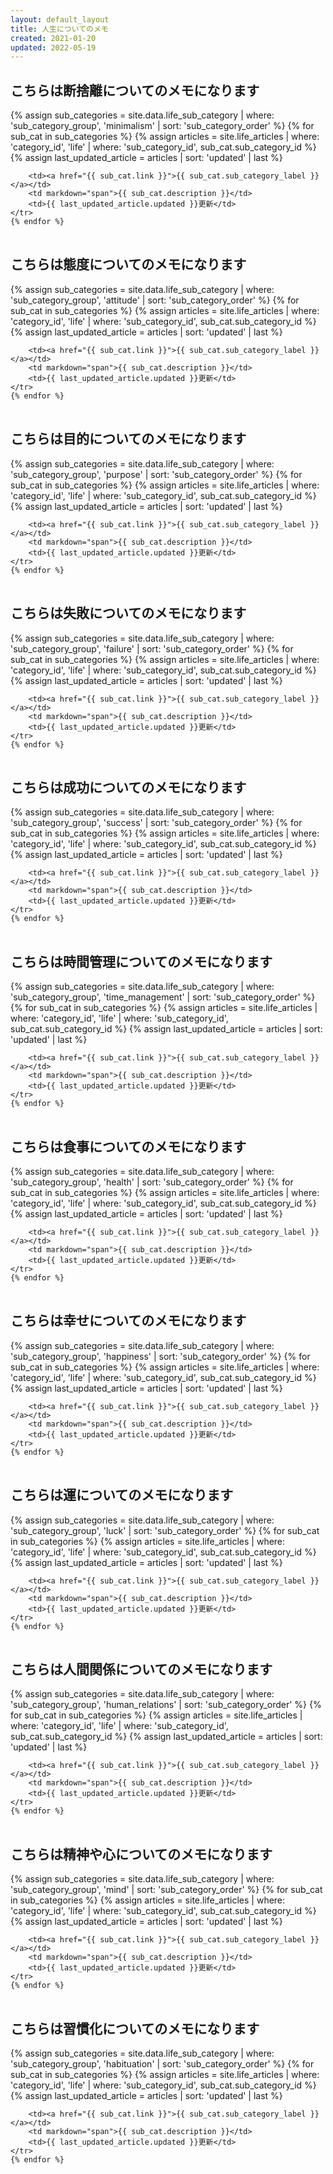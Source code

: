 ```yaml
---
layout: default_layout
title: 人生についてのメモ
created: 2021-01-20
updated: 2022-05-19
---
```

## こちらは断捨離についてのメモになります
<table>
    {% assign sub_categories = site.data.life_sub_category | where: 'sub_category_group', 'minimalism'
                                                           | sort: 'sub_category_order' %}
    {% for sub_cat in sub_categories %}
    <tr>
        {% assign articles = site.life_articles  | where: 'category_id', 'life'
                                                 | where: 'sub_category_id', sub_cat.sub_category_id %}
        {% assign last_updated_article = articles | sort: 'updated' | last %}

        <td><a href="{{ sub_cat.link }}">{{ sub_cat.sub_category_label }}</a></td>
        <td markdown="span">{{ sub_cat.description }}</td>
        <td>{{ last_updated_article.updated }}更新</td>
    </tr>
    {% endfor %}
</table>

## こちらは態度についてのメモになります
<table>
    {% assign sub_categories = site.data.life_sub_category | where: 'sub_category_group', 'attitude'
                                                           | sort: 'sub_category_order' %}
    {% for sub_cat in sub_categories %}
    <tr>
        {% assign articles = site.life_articles  | where: 'category_id', 'life'
                                                 | where: 'sub_category_id', sub_cat.sub_category_id %}
        {% assign last_updated_article = articles | sort: 'updated' | last %}

        <td><a href="{{ sub_cat.link }}">{{ sub_cat.sub_category_label }}</a></td>
        <td markdown="span">{{ sub_cat.description }}</td>
        <td>{{ last_updated_article.updated }}更新</td>
    </tr>
    {% endfor %}
</table>

## こちらは目的についてのメモになります
<table>
    {% assign sub_categories = site.data.life_sub_category | where: 'sub_category_group', 'purpose'
                                                           | sort: 'sub_category_order' %}
    {% for sub_cat in sub_categories %}
    <tr>
        {% assign articles = site.life_articles  | where: 'category_id', 'life'
                                                 | where: 'sub_category_id', sub_cat.sub_category_id %}
        {% assign last_updated_article = articles | sort: 'updated' | last %}

        <td><a href="{{ sub_cat.link }}">{{ sub_cat.sub_category_label }}</a></td>
        <td markdown="span">{{ sub_cat.description }}</td>
        <td>{{ last_updated_article.updated }}更新</td>
    </tr>
    {% endfor %}
</table>

## こちらは失敗についてのメモになります
<table>
    {% assign sub_categories = site.data.life_sub_category | where: 'sub_category_group', 'failure'
                                                           | sort: 'sub_category_order' %}
    {% for sub_cat in sub_categories %}
    <tr>
        {% assign articles = site.life_articles  | where: 'category_id', 'life'
                                                 | where: 'sub_category_id', sub_cat.sub_category_id %}
        {% assign last_updated_article = articles | sort: 'updated' | last %}

        <td><a href="{{ sub_cat.link }}">{{ sub_cat.sub_category_label }}</a></td>
        <td markdown="span">{{ sub_cat.description }}</td>
        <td>{{ last_updated_article.updated }}更新</td>
    </tr>
    {% endfor %}
</table>

## こちらは成功についてのメモになります
<table>
    {% assign sub_categories = site.data.life_sub_category | where: 'sub_category_group', 'success'
                                                           | sort: 'sub_category_order' %}
    {% for sub_cat in sub_categories %}
    <tr>
        {% assign articles = site.life_articles | where: 'category_id', 'life'
                                                | where: 'sub_category_id', sub_cat.sub_category_id %}
        {% assign last_updated_article = articles | sort: 'updated' | last %}

        <td><a href="{{ sub_cat.link }}">{{ sub_cat.sub_category_label }}</a></td>
        <td markdown="span">{{ sub_cat.description }}</td>
        <td>{{ last_updated_article.updated }}更新</td>
    </tr>
    {% endfor %}
</table>

## こちらは時間管理についてのメモになります
<table>
    {% assign sub_categories = site.data.life_sub_category | where: 'sub_category_group', 'time_management'
                                                           | sort: 'sub_category_order' %}
    {% for sub_cat in sub_categories %}
    <tr>
        {% assign articles = site.life_articles  | where: 'category_id', 'life'
                                                 | where: 'sub_category_id', sub_cat.sub_category_id %}
        {% assign last_updated_article = articles | sort: 'updated' | last %}

        <td><a href="{{ sub_cat.link }}">{{ sub_cat.sub_category_label }}</a></td>
        <td markdown="span">{{ sub_cat.description }}</td>
        <td>{{ last_updated_article.updated }}更新</td>
    </tr>
    {% endfor %}
</table>

## こちらは食事についてのメモになります
<table>
    {% assign sub_categories = site.data.life_sub_category | where: 'sub_category_group', 'health'
                                                           | sort: 'sub_category_order' %}
    {% for sub_cat in sub_categories %}
    <tr>
        {% assign articles = site.life_articles  | where: 'category_id', 'life'
                                                 | where: 'sub_category_id', sub_cat.sub_category_id %}
        {% assign last_updated_article = articles | sort: 'updated' | last %}

        <td><a href="{{ sub_cat.link }}">{{ sub_cat.sub_category_label }}</a></td>
        <td markdown="span">{{ sub_cat.description }}</td>
        <td>{{ last_updated_article.updated }}更新</td>
    </tr>
    {% endfor %}
</table>

## こちらは幸せについてのメモになります
<table>
    {% assign sub_categories = site.data.life_sub_category | where: 'sub_category_group', 'happiness'
                                                           | sort: 'sub_category_order' %}
    {% for sub_cat in sub_categories %}
    <tr>
        {% assign articles = site.life_articles  | where: 'category_id', 'life'
                                                 | where: 'sub_category_id', sub_cat.sub_category_id %}
        {% assign last_updated_article = articles | sort: 'updated' | last %}

        <td><a href="{{ sub_cat.link }}">{{ sub_cat.sub_category_label }}</a></td>
        <td markdown="span">{{ sub_cat.description }}</td>
        <td>{{ last_updated_article.updated }}更新</td>
    </tr>
    {% endfor %}
</table>

## こちらは運についてのメモになります
<table>
    {% assign sub_categories = site.data.life_sub_category | where: 'sub_category_group', 'luck'
                                                           | sort: 'sub_category_order' %}
    {% for sub_cat in sub_categories %}
    <tr>
        {% assign articles = site.life_articles  | where: 'category_id', 'life'
                                                 | where: 'sub_category_id', sub_cat.sub_category_id %}
        {% assign last_updated_article = articles | sort: 'updated' | last %}

        <td><a href="{{ sub_cat.link }}">{{ sub_cat.sub_category_label }}</a></td>
        <td markdown="span">{{ sub_cat.description }}</td>
        <td>{{ last_updated_article.updated }}更新</td>
    </tr>
    {% endfor %}
</table>

## こちらは人間関係についてのメモになります
<table>
    {% assign sub_categories = site.data.life_sub_category | where: 'sub_category_group', 'human_relations'
                                                           | sort: 'sub_category_order' %}
    {% for sub_cat in sub_categories %}
    <tr>
        {% assign articles = site.life_articles  | where: 'category_id', 'life'
                                                 | where: 'sub_category_id', sub_cat.sub_category_id %}
        {% assign last_updated_article = articles | sort: 'updated' | last %}

        <td><a href="{{ sub_cat.link }}">{{ sub_cat.sub_category_label }}</a></td>
        <td markdown="span">{{ sub_cat.description }}</td>
        <td>{{ last_updated_article.updated }}更新</td>
    </tr>
    {% endfor %}
</table>

## こちらは精神や心についてのメモになります
<table>
    {% assign sub_categories = site.data.life_sub_category | where: 'sub_category_group', 'mind'
                                                           | sort: 'sub_category_order' %}
    {% for sub_cat in sub_categories %}
    <tr>
        {% assign articles = site.life_articles  | where: 'category_id', 'life'
                                                 | where: 'sub_category_id', sub_cat.sub_category_id %}
        {% assign last_updated_article = articles | sort: 'updated' | last %}

        <td><a href="{{ sub_cat.link }}">{{ sub_cat.sub_category_label }}</a></td>
        <td markdown="span">{{ sub_cat.description }}</td>
        <td>{{ last_updated_article.updated }}更新</td>
    </tr>
    {% endfor %}
</table>

## こちらは習慣化についてのメモになります
<table>
    {% assign sub_categories = site.data.life_sub_category | where: 'sub_category_group', 'habituation'
                                                           | sort: 'sub_category_order' %}
    {% for sub_cat in sub_categories %}
    <tr>
        {% assign articles = site.life_articles  | where: 'category_id', 'life'
                                                 | where: 'sub_category_id', sub_cat.sub_category_id %}
        {% assign last_updated_article = articles | sort: 'updated' | last %}

        <td><a href="{{ sub_cat.link }}">{{ sub_cat.sub_category_label }}</a></td>
        <td markdown="span">{{ sub_cat.description }}</td>
        <td>{{ last_updated_article.updated }}更新</td>
    </tr>
    {% endfor %}
</table>
